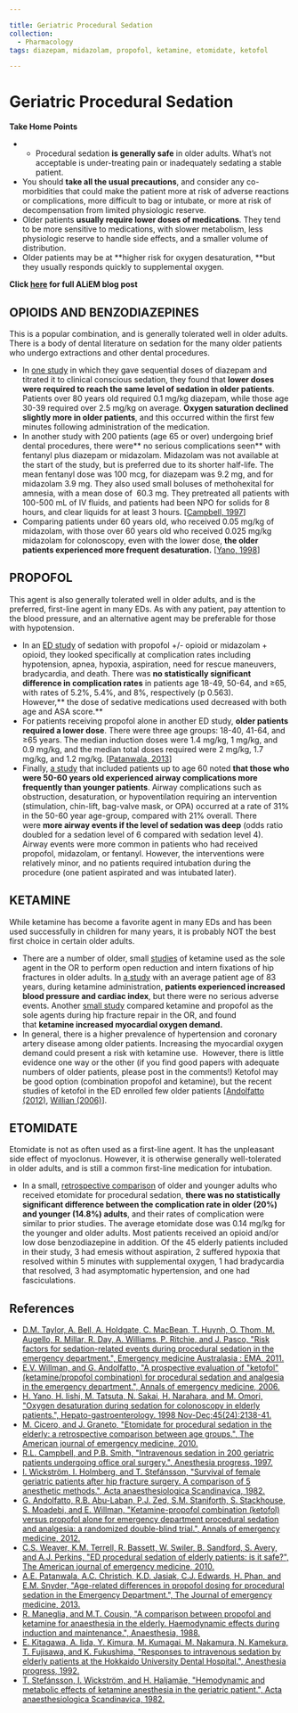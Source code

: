 ```yaml
---

title: Geriatric Procedural Sedation
collection:
  - Pharmacology
tags: diazepam, midazolam, propofol, ketamine, etomidate, ketofol

---
```


# Geriatric Procedural Sedation

**Take Home Points**

-   -   Procedural sedation **is generally safe** in older adults. What’s not acceptable is under-treating pain or inadequately sedating a stable patient.
-   You should **take all the usual precautions**, and consider any co-morbidities that could make the patient more at risk of adverse reactions or complications, more difficult to bag or intubate, or more at risk of decompensation from limited physiologic reserve.
-   Older patients **usually require lower doses of medications**. They tend to be more sensitive to medications, with slower metabolism, less physiologic reserve to handle side effects, and a smaller volume of distribution.
-   Older patients may be at **higher risk for oxygen desaturation, **but they usually responds quickly to supplemental oxygen.

**Click [here](http://academiclifeinem.com/putting-an-older-patient-under-tips-for-geriatric-procedural-sedation/) for full ALiEM blog post**

## OPIOIDS AND BENZODIAZEPINES

This is a popular combination, and is generally tolerated well in older adults. There is a body of dental literature on sedation for the many older patients who undergo extractions and other dental procedures.

-   In [one study](http://www.ncbi.nlm.nih.gov/pubmed/1308376) in which they gave sequential doses of <span class="drug">diazepam</span> and titrated it to clinical conscious sedation, they found that **lower doses were required to reach the same level of sedation in older patients**. Patients over 80 years old required 0.1 mg/kg <span class="drug">diazepam</span>, while those age 30-39 required over 2.5 mg/kg on average. **Oxygen saturation declined slightly more in older patients**, and this occurred within the first few minutes following administration of the medication.
-   In another study with 200 patients (age 65 or over) undergoing brief dental procedures, there were** no serious complications seen** with <span class="drug">fentanyl</span> plus <span class="drug">diazepam</span> or <span class="drug">midazolam</span>. <span class="drug">Midazolam</span> was not available at the start of the study, but is preferred due to its shorter half-life. The mean <span class="drug">fentanyl</span> dose was 100 mcg, for <span class="drug">diazepam</span> was 9.2 mg, and for <span class="drug">midazolam</span> 3.9 mg. They also used small boluses of <span class="drug">methohexital</span> for amnesia, with a mean dose of  60.3 mg. They pretreated all patients with 100-500 mL of IV fluids, and patients had been NPO for solids for 8 hours, and clear liquids for at least 3 hours. \[[Campbell, 1997](http://www.ncbi.nlm.nih.gov/pubmed/9481963)\] 
-   Comparing patients under 60 years old, who received 0.05 mg/kg of <span class="drug">midazolam</span>, with those over 60 years old who received 0.025 mg/kg <span class="drug">midazolam</span> for colonoscopy, even with the lower dose, **the older patients experienced more frequent desaturation.** \[[Yano, 1998](http://www.ncbi.nlm.nih.gov/pubmed/9951880)\] 

## PROPOFOL

This agent is also generally tolerated well in older adults, and is the preferred, first-line agent in many EDs. As with any patient, pay attention to the blood pressure, and an alternative agent may be preferable for those with hypotension.

-   In an [ED study](http://www.ncbi.nlm.nih.gov/pubmed/20825829) of sedation with <span class="drug">propofol</span> +/- opioid or <span class="drug">midazolam</span> + opioid, they looked specifically at complication rates including hypotension, apnea, hypoxia, aspiration, need for rescue maneuvers, bradycardia, and death. There was **no statistically significant difference in complication rates** in patients age 18-49, 50-64, and ≥65, with rates of 5.2%, 5.4%, and 8%, respectively (p 0.563). However,** the dose of sedative medications used decreased with both age and ASA score.**
-   For patients receiving <span class="drug">propofol</span> alone in another ED study, **older patients required a lower dose**. There were three age groups: 18-40, 41-64, and ≥65 years. The median induction doses were 1.4 mg/kg, 1 mg/kg, and 0.9 mg/kg, and the median total doses required were 2 mg/kg, 1.7 mg/kg, and 1.2 mg/kg. \[[Patanwala, 2013](http://www.ncbi.nlm.nih.gov/pubmed/23333181)\] 
-   Finally, [a study](http://www.ncbi.nlm.nih.gov/pubmed/21824314) that included patients up to age 60 noted **that those who were 50-60 years old experienced airway complications more frequently than younger patients**. Airway complications such as obstruction, desaturation, or hypoventilation requiring an intervention (stimulation, chin-lift, bag-valve mask, or OPA) occurred at a rate of 31% in the 50-60 year age-group, compared with 21% overall. There were **more airway events if the level of sedation was deep** (odds ratio doubled for a sedation level of 6 compared with sedation level 4). Airway events were more common in patients who had received propofol, midazolam, or fentanyl. However, the interventions were relatively minor, and no patients required intubation during the procedure (one patient aspirated and was intubated later).

## KETAMINE

While <span class="drug">ketamine</span> has become a favorite agent in many EDs and has been used successfully in children for many years, it is probably NOT the best first choice in certain older adults.

-   There are a number of older, small [studies](http://www.ncbi.nlm.nih.gov/pubmed/7158270) of <span class="drug">ketamine</span> used as the sole agent in the OR to perform open reduction and intern fixations of hip fractures in older adults. In [a study](http://www.ncbi.nlm.nih.gov/pubmed/7124316) with an average patient age of 83 years, during <span class="drug">ketamine</span> administration, **patients experienced increased blood pressure and cardiac index**, but there were no serious adverse events. Another [small study](http://www.ncbi.nlm.nih.gov/pubmed/3259087) compared <span class="drug">ketamine</span> and <span class="drug">propofol</span> as the sole agents during hip fracture repair in the OR, and found that **ketamine increased myocardial oxygen demand.**
-   In general, there is a higher prevalence of hypertension and coronary artery disease among older patients. Increasing the myocardial oxygen demand could present a risk with <span class="drug">ketamine</span> use.  However, there is little evidence one way or the other (if you find good papers with adequate numbers of older patients, please post in the comments!) <span class="drug">Ketofol</span> may be good option (combination <span class="drug">propofol</span> and <span class="drug">ketamine</span>), but the recent studies of ketofol in the ED enrolled few older patients \[[Andolfatto (2012)](http://www.ncbi.nlm.nih.gov/pubmed/22401952), [Willian (2006)](http://www.ncbi.nlm.nih.gov/pubmed/17059854)\].

## ETOMIDATE

<span class="drug">Etomidate</span> is not as often used as a first-line agent. It has the unpleasant side effect of myoclonus. However, it is otherwise generally well-tolerated in older adults, and is still a common first-line medication for intubation.

-   In a small, [retrospective comparison](http://www.ncbi.nlm.nih.gov/pubmed/21030192) of older and younger adults who received <span class="drug">etomidate</span> for procedural sedation, **there was no statistically significant difference between the complication rate in older (20%) and younger (14.8%) adults**, and their rates of complication were similar to prior studies. The average <span class="drug">etomidate</span> dose was 0.14 mg/kg for the younger and older adults. Most patients received an opioid and/or low dose benzodiazepine in addition. Of the 45 elderly patients included in their study, 3 had emesis without aspiration, 2 suffered hypoxia that resolved within 5 minutes with supplemental oxygen, 1 had bradycardia that resolved, 3 had asymptomatic hypertension, and one had fasciculations.

## References

-   [D.M. Taylor, A. Bell, A. Holdgate, C. MacBean, T. Huynh, O. Thom, M. Augello, R. Millar, R. Day, A. Williams, P. Ritchie, and J. Pasco, "Risk factors for sedation-related events during procedural sedation in the emergency department.", Emergency medicine Australasia : EMA, 2011.](http://www.ncbi.nlm.nih.gov/pubmed/21824314)
-   [E.V. Willman, and G. Andolfatto, "A prospective evaluation of "ketofol" (ketamine/propofol combination) for procedural sedation and analgesia in the emergency department.", Annals of emergency medicine, 2006.](http://www.ncbi.nlm.nih.gov/pubmed/17059854)
-   [H. Yano, H. Iishi, M. Tatsuta, N. Sakai, H. Narahara, and M. Omori, "Oxygen desaturation during sedation for colonoscopy in elderly patients.", Hepato-gastroenterology. 1998 Nov-Dec;45(24):2138-41.](http://www.ncbi.nlm.nih.gov/pubmed/9951880)
-   [M. Cicero, and J. Graneto, "Etomidate for procedural sedation in the elderly: a retrospective comparison between age groups.", The American journal of emergency medicine, 2010.](http://www.ncbi.nlm.nih.gov/pubmed/21030192)
-   [R.L. Campbell, and P.B. Smith, "Intravenous sedation in 200 geriatric patients undergoing office oral surgery.", Anesthesia progress, 1997.](http://www.ncbi.nlm.nih.gov/pubmed/9481963)
-   [I. Wickström, I. Holmberg, and T. Stefánsson, "Survival of female geriatric patients after hip fracture surgery. A comparison of 5 anesthetic methods.", Acta anaesthesiologica Scandinavica, 1982.](http://www.ncbi.nlm.nih.gov/pubmed/7158270)
-   [G. Andolfatto, R.B. Abu-Laban, P.J. Zed, S.M. Staniforth, S. Stackhouse, S. Moadebi, and E. Willman, "Ketamine-propofol combination (ketofol) versus propofol alone for emergency department procedural sedation and analgesia: a randomized double-blind trial.", Annals of emergency medicine, 2012.](http://www.ncbi.nlm.nih.gov/pubmed/22401952)
-   [C.S. Weaver, K.M. Terrell, R. Bassett, W. Swiler, B. Sandford, S. Avery, and A.J. Perkins, "ED procedural sedation of elderly patients: is it safe?", The American journal of emergency medicine, 2010.](http://www.ncbi.nlm.nih.gov/pubmed/20825829)
-   [A.E. Patanwala, A.C. Christich, K.D. Jasiak, C.J. Edwards, H. Phan, and E.M. Snyder, "Age-related differences in propofol dosing for procedural sedation in the Emergency Department.", The Journal of emergency medicine, 2013.](http://www.ncbi.nlm.nih.gov/pubmed/23333181)
-   [R. Maneglia, and M.T. Cousin, "A comparison between propofol and ketamine for anaesthesia in the elderly. Haemodynamic effects during induction and maintenance.", Anaesthesia, 1988.](http://www.ncbi.nlm.nih.gov/pubmed/3259087)
-   [E. Kitagawa, A. Iida, Y. Kimura, M. Kumagai, M. Nakamura, N. Kamekura, T. Fujisawa, and K. Fukushima, "Responses to intravenous sedation by elderly patients at the Hokkaido University Dental Hospital.", Anesthesia progress, 1992.](http://www.ncbi.nlm.nih.gov/pubmed/1308376)
-   [T. Stefánsson, I. Wickström, and H. Haljamäe, "Hemodynamic and metabolic effects of ketamine anesthesia in the geriatric patient.", Acta anaesthesiologica Scandinavica, 1982.](http://www.ncbi.nlm.nih.gov/pubmed/7124316)
